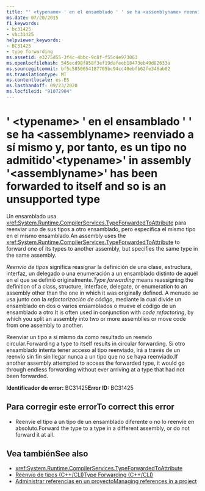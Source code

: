 ```yaml
---
title: "' <typename> ' en el ensamblado ' ' se ha <assemblyname> reenviado a sí mismo y, por tanto, es un tipo no admitido"
ms.date: 07/20/2015
f1_keywords:
- bc31425
- vbc31425
helpviewer_keywords:
- BC31425
- type forwarding
ms.assetid: e3275d55-3f4c-4bbc-9c8f-f55c4e973063
ms.openlocfilehash: 545ecd98f858f3ef19dafeeb18473eb49d82633a
ms.sourcegitcommit: bf5c5850654187705bc94cc40ebfb62fe346ab02
ms.translationtype: MT
ms.contentlocale: es-ES
ms.lasthandoff: 09/23/2020
ms.locfileid: "91072904"
---
```

# <a name="typename-in-assembly-assemblyname-has-been-forwarded-to-itself-and-so-is-an-unsupported-type"></a><span data-ttu-id="ceffa-102">' \<typename> ' en el ensamblado ' ' se ha \<assemblyname> reenviado a sí mismo y, por tanto, es un tipo no admitido</span><span class="sxs-lookup"><span data-stu-id="ceffa-102">'\<typename>' in assembly '\<assemblyname>' has been forwarded to itself and so is an unsupported type</span></span>

<span data-ttu-id="ceffa-103">Un ensamblado usa <xref:System.Runtime.CompilerServices.TypeForwardedToAttribute> para reenviar uno de sus tipos a otro ensamblado, pero especifica el mismo tipo en el mismo ensamblado.</span><span class="sxs-lookup"><span data-stu-id="ceffa-103">An assembly uses the <xref:System.Runtime.CompilerServices.TypeForwardedToAttribute> to forward one of its types to another assembly, but specifies the same type in the same assembly.</span></span>  
  
 <span data-ttu-id="ceffa-104">*Reenvío de tipos* significa reasignar la definición de una clase, estructura, interfaz, un delegado o una enumeración a un ensamblado distinto de aquél en el que se definió originalmente.</span><span class="sxs-lookup"><span data-stu-id="ceffa-104">*Type forwarding* means reassigning the definition of a class, structure, interface, delegate, or enumeration to an assembly other than the one in which it was originally defined.</span></span> <span data-ttu-id="ceffa-105">A menudo se usa junto con la *refactorización de código*, mediante la cual divide un ensamblado en dos o varios ensamblados o mueve el código de un ensamblado a otro.</span><span class="sxs-lookup"><span data-stu-id="ceffa-105">It is often used in conjunction with *code refactoring*, by which you split an assembly into two or more assemblies or move code from one assembly to another.</span></span>  
  
 <span data-ttu-id="ceffa-106">Reenviar un tipo a sí mismo da como resultado un reenvío circular.</span><span class="sxs-lookup"><span data-stu-id="ceffa-106">Forwarding a type to itself results in circular forwarding.</span></span> <span data-ttu-id="ceffa-107">Si otro ensamblado intenta tener acceso al tipo reenviado, irá a través de un reenvío sin fin sin llegar nunca a un tipo que no se haya reenviado.</span><span class="sxs-lookup"><span data-stu-id="ceffa-107">If another assembly attempted to access the forwarded type, it would go through endless forwarding without ever arriving at a type that had not been forwarded.</span></span>  
  
 <span data-ttu-id="ceffa-108">**Identificador de error:** BC31425</span><span class="sxs-lookup"><span data-stu-id="ceffa-108">**Error ID:** BC31425</span></span>  
  
## <a name="to-correct-this-error"></a><span data-ttu-id="ceffa-109">Para corregir este error</span><span class="sxs-lookup"><span data-stu-id="ceffa-109">To correct this error</span></span>  
  
- <span data-ttu-id="ceffa-110">Reenvíe el tipo a un tipo de un ensamblado diferente o no lo reenvíe en absoluto.</span><span class="sxs-lookup"><span data-stu-id="ceffa-110">Forward the type to a type in a different assembly, or do not forward it at all.</span></span>  
  
## <a name="see-also"></a><span data-ttu-id="ceffa-111">Vea también</span><span class="sxs-lookup"><span data-stu-id="ceffa-111">See also</span></span>

- <xref:System.Runtime.CompilerServices.TypeForwardedToAttribute>
- [<span data-ttu-id="ceffa-112">Reenvío de tipos (C++/CLI)</span><span class="sxs-lookup"><span data-stu-id="ceffa-112">Type Forwarding (C++/CLI)</span></span>](/cpp/windows/type-forwarding-cpp-cli)
- [<span data-ttu-id="ceffa-113">Administrar referencias en un proyecto</span><span class="sxs-lookup"><span data-stu-id="ceffa-113">Managing references in a project</span></span>](/visualstudio/ide/managing-references-in-a-project)
